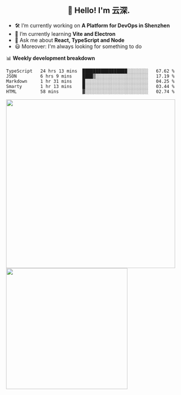 <h2 align="center">👋 Hello! I'm 云深.</h2>

- 🛠 I’m currently working on **A Platform for DevOps in Shenzhen**
- 🚀 I’m currently learning **Vite and Electron**
- 💬 Ask me about **React, TypeScript and Node**
- 😃 Moreover: I'm always looking for something to do

📊 **Weekly development breakdown**

<!--START_SECTION:waka-->
```text
TypeScript   24 hrs 13 mins  █████████████████░░░░░░░░   67.62 % 
JSON         6 hrs 9 mins    ████▒░░░░░░░░░░░░░░░░░░░░   17.19 % 
Markdown     1 hr 31 mins    █░░░░░░░░░░░░░░░░░░░░░░░░   04.25 % 
Smarty       1 hr 13 mins    █░░░░░░░░░░░░░░░░░░░░░░░░   03.44 % 
HTML         58 mins         ▓░░░░░░░░░░░░░░░░░░░░░░░░   02.74 % 
```
<!--END_SECTION:waka-->

<p>
<img align="left" width="460" src="https://github-readme-stats.vercel.app/api?username=theprimone&custom_title=Yuns's Github Stats&theme=graywhite&hide_border=true"/> <img align="left" width="330" src="https://github-readme-stats.vercel.app/api/top-langs/?username=theprimone&layout=compact&theme=graywhite&hide_border=true"/>
</p>
